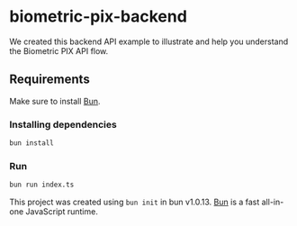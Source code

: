 # biometric-pix-backend
We created this backend API example to illustrate and help you understand the Biometric PIX API flow.

## Requirements
Make sure to install [Bun](https://bun.sh/docs/installation).

### Installing dependencies

```bash
bun install
```

### Run

```bash
bun run index.ts
```

This project was created using `bun init` in bun v1.0.13. [Bun](https://bun.sh) is a fast all-in-one JavaScript runtime.
